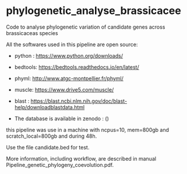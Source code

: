 # phylogenetic_analyse_brassicacee
Code to analyse phylogenetic variation of candidate genes across brassicaceas species

All the softwares used in this pipeline are open source: 
- python : https://www.python.org/downloads/
- bedtools: https://bedtools.readthedocs.io/en/latest/
- phyml: http://www.atgc-montpellier.fr/phyml/
- muscle: https://www.drive5.com/muscle/
- blast : https://blast.ncbi.nlm.nih.gov/doc/blast-help/downloadblastdata.html

- The database is available in zenodo : ()

this pipeline was use in a machine with ncpus=10, mem=800gb and scratch_local=800gb and during 48h. 

Use the file candidate.bed for test. 

More information, including workflow, are described in manual Pipeline_genetic_phylogeny_coevolution.pdf.
